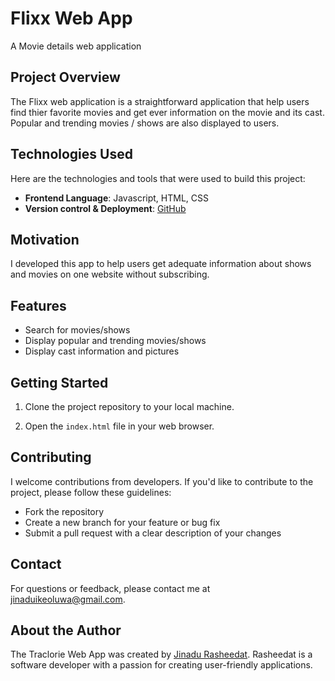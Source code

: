 # Flixx Web App

A Movie details web application

## Project Overview

The Flixx web application is a straightforward application that help users find thier favorite movies and get ever information on the movie and its cast. Popular and trending movies / shows are also displayed to users.

## Technologies Used

Here are the technologies and tools that were used to build this project:

- **Frontend Language**: Javascript, HTML, CSS
- **Version control & Deployment**: [GitHub](https://github.com/)

## Motivation

I developed this app to help users get adequate information about shows and movies on one website without subscribing.

## Features

- Search for movies/shows
- Display popular and trending movies/shows
- Display cast information and pictures

## Getting Started

1. Clone the project repository to your local machine.

2. Open the `index.html` file in your web browser.

## Contributing

I welcome contributions from developers. If you'd like to contribute to the project, please follow these guidelines:

- Fork the repository
- Create a new branch for your feature or bug fix
- Submit a pull request with a clear description of your changes

## Contact

For questions or feedback, please contact me at jinaduikeoluwa@gmail.com.

<!-- ## Additional Information

Please note that this is a fictional project created for demonstration purposes. -->

## About the Author

The Traclorie Web App was created by [Jinadu Rasheedat](https://www.linkedin.com/in/rashedat-jinadu/). Rasheedat is a software developer with a passion for creating user-friendly applications.
